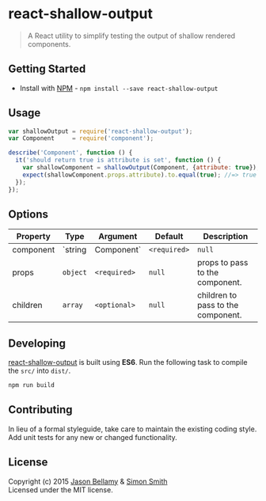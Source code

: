 # react-shallow-output

> A React utility to simplify testing the output of shallow rendered components.


## Getting Started

- Install with [NPM](https://www.npmjs.org/) - `npm install --save react-shallow-output`


## Usage

```javascript
var shallowOutput = require('react-shallow-output');
var Component     = require('component');

describe('Component', function () {
  it('should return true is attribute is set', function () {
    var shallowComponent = shallowOutput(Component, {attribute: true});
    expect(shallowComponent.props.attribute).to.equal(true); //=> true
  });
});
```


## Options

Property  | Type               | Argument     | Default  | Description
----------|--------------------|--------------|----------|------------
component | `string|Component` | `<required>` | `null`   | an html tag string or React component.
props     | `object`           | `<required>` | `null`   | props to pass to the component.
children  | `array`            | `<optional>` | `null`   | children to pass to the component.


## Developing

[react-shallow-output](https://github.com/jasonbellamy/react-shallow-output) is built using **ES6**. Run the following task to compile the `src/` into `dist/`.

```bash
npm run build
```


## Contributing
In lieu of a formal styleguide, take care to maintain the existing coding style. Add unit tests for any new or changed functionality.


## License
Copyright (c) 2015 [Jason Bellamy](http://jasonbellamy.com) & [Simon Smith](https://github.com/simonsmith)  
Licensed under the MIT license.
